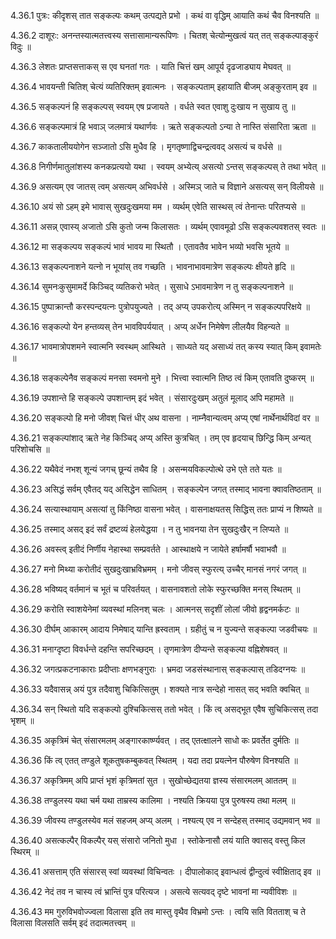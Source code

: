 4.36.1
पुत्रः:
कीदृशस् तात सङ्कल्पः कथम् उत्पद्यते प्रभो ।
कथं वा वृद्धिम् आयाति कथं चैव विनश्यति ॥


4.36.2
दाशूरः:
अनन्तस्यात्मतत्त्वस्य सत्तासामान्यरूपिणः ।
चितश् चेत्योन्मुखत्वं यत् तत् सङ्कल्पाङ्कुरं विदुः ॥


4.36.3
लेशतः प्राप्तसत्ताकस् स एव घनतां गतः ।
याति चित्तं खम् आपूर्य दृढजाड्याय मेघवत् ॥


4.36.4
भावयन्ती चितिश् चेत्यं व्यतिरिक्तम् इवात्मनः ।
सङ्कल्पताम् इहायाति बीजम् अङ्कुरताम् इव ॥


4.36.5
सङ्कल्पनं हि सङ्कल्पस् स्वयम् एष प्रजायते ।
वर्धते स्वत एवाशु दुःखाय न सुखाय तु ॥


4.36.6
सङ्कल्पमात्रं हि भवाञ् जलमात्रं यथार्णवः ।
ऋते सङ्कल्पतो ऽन्या ते नास्ति संसारिता ऋता ॥


4.36.7
काकतालीययोगेन सञ्जातो ऽसि मुधैव हि ।
मृगतृष्णाद्विचन्द्रत्ववद् असत्यं च वर्धसे ॥


4.36.8
निगीर्णमातुलांशस्य कनकप्रत्ययो यथा ।
स्वयम् अभ्येत्य् असत्यो ऽन्तस् सङ्कल्पस् ते तथा भवेत् ॥


4.36.9
असत्यम् एव जातस् त्वम् असत्यम् अभिवर्धसे ।
अस्मिञ् जाते च विज्ञाने असत्यस् सन् विलीयसे ॥


4.36.10
अयं सो ऽहम् इमे भावास् सुखदुःखमया मम ।
व्यर्थम् एवेति सास्थस् त्वं तेनान्तः परितप्यसे ॥


4.36.11
असन्न् एवास्य् अजातो ऽसि कुतो जन्म किलासतः ।
व्यर्थम् एवावमूढो ऽसि सङ्कल्पवशतस् स्वतः ॥


4.36.12
मा सङ्कल्पय सङ्कल्पं भावं भावय मा स्थितौ ।
एतावतैव भावेन भव्यो भवसि भूतये ॥


4.36.13
सङ्कल्पनाशने यत्नो न भूयांस् तव गच्छति ।
भावनाभावमात्रेण सङ्कल्पः क्षीयते हृदि ॥


4.36.14
सुमनःकुसुमामर्दे किञ्चिद् व्यतिकरो भवेत् ।
सुसाधे ऽभावमात्रेण न तु सङ्कल्पनाशने ॥


4.36.15
पुष्पाक्रान्तौ करस्पन्दयत्नः पुत्रोपयुज्यते ।
तद् अप्य् उपकरोत्य् अस्मिन् न सङ्कल्पपरिक्षये ॥


4.36.16
सङ्कल्पो येन हन्तव्यस् तेन भावविपर्ययात् ।
अप्य् अर्धेन निमेषेण लीलयैव विहन्यते ॥


4.36.17
भावमात्रोपशमने स्वात्मनि स्वस्थम् आस्थिते ।
साध्यते यद् असाध्यं तत् कस्य स्यात् किम् इवामतेः ॥


4.36.18
सङ्कल्पेनैव सङ्कल्पं मनसा स्वमनो मुने ।
भित्त्वा स्वात्मनि तिष्ठ त्वं किम् एतावति दुष्करम् ॥


4.36.19
उपशान्ते हि सङ्कल्पे उपशान्तम् इदं भवेत् ।
संसारदुःखम् अतुलं मूलाद् अपि महामते ॥


4.36.20
सङ्कल्पो हि मनो जीवश् चित्तं धीर् अथ वासना ।
नाम्नैवान्यत्वम् अप्य् एषां नार्थेनार्थविदां वर ॥


4.36.21
सङ्कल्पांशाद् ऋते नेह किञ्चिद् अप्य् अस्ति कुत्रचित् ।
तम् एव हृदयाच् छिन्द्धि किम् अन्यत् परिशोचसि ॥


4.36.22
यथैवेदं नभश् शून्यं जगच् छून्यं तथैव हि ।
असन्मयविकल्पोत्थे उभे एते तते यतः ॥


4.36.23
असिद्धं सर्वम् एवैतद् यद् असिद्धेन साधितम् ।
सङ्कल्पेन जगत् तस्माद् भावना क्वावतिष्ठताम् ॥


4.36.24
सत्यास्थायाम् असत्यां तु किंनिष्ठा वासना भवेत् ।
वासनाक्षयतस् सिद्धिस् ततः प्राप्यं न शिष्यते ॥


4.36.25
तस्माद् असद् इदं सर्वं द्रष्टव्यं हेलयेद्धया ।
न तु भावनया तेन सुखदुःखैर् न लिप्यते ॥


4.36.26
अवस्त्व् इतीदं निर्णीय नेहास्था सम्प्रवर्तते ।
आस्थाक्षये न जायेते हर्षामर्षौ भवाभवौ ॥


4.36.27
मनो मिथ्या करोतीदं सुखदुःखाभ्रविभ्रमम् ।
मनो जीवस् स्फुरत्य् उच्चैर् मानसं नगरं जगत् ॥


4.36.28
भविष्यद् वर्तमानं च भूतं च परिवर्तयत् ।
वासनावशतो लोके स्फुरच्छक्ति मनस् स्थितम् ॥


4.36.29
करोति स्वाशयेनेमां व्यवस्थां मलिनश् चलः ।
आत्मनस् सदृशीं लोलां जीवो हृद्वनमर्कटः ॥


4.36.30
दीर्घम् आकारम् आदाय निमेषाद् यान्ति ह्रस्वताम् ।
ग्रहीतुं च न युज्यन्ते सङ्कल्पा जडवीचयः ॥


4.36.31
मनाग्दृष्टा विवर्धन्ते दहन्ति सपरिच्छदम् ।
तृणमात्रेण दीप्यन्ते सङ्कल्पा वह्निशेषवत् ॥


4.36.32
जगत्प्रकटनाकाराः प्रदीप्ताः क्षणभङ्गुराः ।
भ्रमदा जडसंस्थानास् सङ्कल्पास् तडिदग्नयः ॥


4.36.33
यदैवासन्न् अयं पुत्र तदैवाशु चिकित्सितुम् ।
शक्यते नात्र सन्देहो नासत् सद् भवति क्वचित् ॥


4.36.34
सन् स्थितो यदि सङ्कल्पो दुश्चिकित्सस् ततो भवेत् ।
किं त्व् असद्भूत एवैष सुचिकित्सस् तदा भृशम् ॥


4.36.35
अकृत्रिमं चेत् संसारमलम् अङ्गारकार्ष्ण्यवत् ।
तद् एतत्क्षालने साधो कः प्रवर्तेत दुर्मतिः ॥


4.36.36
किं त्व् एतत् तण्डुले शूकतुषकम्बुकवत् स्थितम् ।
यदा तदा प्रयत्नेन पौरुषेण विनश्यति ॥


4.36.37
अकृत्रिमम् अपि प्राप्तं भृशं कृत्रिमतां सुत ।
सुखोच्छेद्यतया ज्ञस्य संसारमलम् आततम् ॥


4.36.38
तण्डुलस्य यथा चर्म यथा ताम्रस्य कालिमा ।
नश्यति क्रियया पुत्र पुरुषस्य तथा मलम् ॥


4.36.39
जीवस्य तण्डुलस्येव मलं सहजम् अप्य् अलम् ।
नश्यत्य् एव न सन्देहस् तस्माद् उद्यमवान् भव ॥


4.36.40
असत्कल्पैर् विकल्पैर् यस् संसारो जनितो मुधा ।
स्तोकेनासौ लयं याति क्वासद् वस्तु किल स्थिरम् ॥


4.36.41
असत्ताम् एति संसारस् स्वां व्यवस्थां विचिन्वतः ।
दीपालोकाद् इवान्धत्वं द्वीन्दुत्वं स्वीक्षिताद् इव ॥


4.36.42
नेदं तव न चास्य त्वं भ्रान्तिं पुत्र परित्यज ।
असत्ये सत्यवद् दृष्टे भावनां मा न्यवीविशः ॥


4.36.43
मम गुरुविभवोज्ज्वला विलासा इति तव मास्तु वृथैव विभ्रमो ऽन्तः ।
त्वयि सति वितताश् च ते विलासा विलसति सर्वम् इदं तदात्मतत्त्वम् ॥

